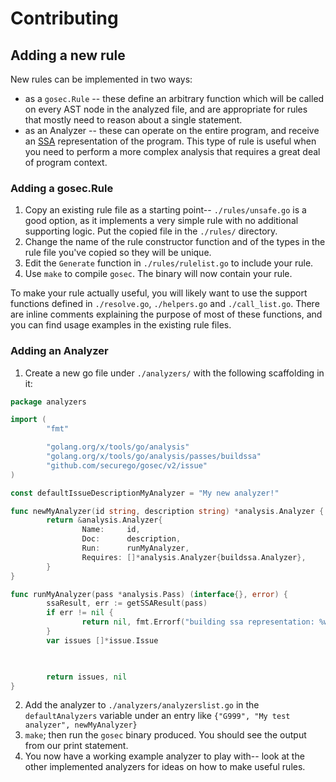 # Contributing

## Adding a new rule
New rules can be implemented in two ways:
- as a `gosec.Rule` -- these define an arbitrary function which will be called on every AST node in the analyzed file, and are appropriate for rules that mostly need to reason about a single statement.
- as an Analyzer -- these can operate on the entire program, and receive an [SSA](https://pkg.go.dev/golang.org/x/tools/go/ssa) representation of the program. This type of rule is useful when you need to perform a more complex analysis that requires a great deal of program context. 

### Adding a gosec.Rule
1. Copy an existing rule file as a starting point-- `./rules/unsafe.go` is a good option, as it implements a very simple rule with no additional supporting logic. Put the copied file in the `./rules/` directory.
2. Change the name of the rule constructor function and of the types in the rule file you've copied so they will be unique.
3. Edit the `Generate` function in `./rules/rulelist.go` to include your rule.
4. Use `make` to compile `gosec`. The binary will now contain your rule.

To make your rule actually useful, you will likely want to use the support functions defined in `./resolve.go`, `./helpers.go` and `./call_list.go`. There are inline comments explaining the purpose of most of these functions, and you can find usage examples in the existing rule files.

### Adding an Analyzer
1. Create a new go file under `./analyzers/` with the following scaffolding in it:
```go
package analyzers

import (
        "fmt"

        "golang.org/x/tools/go/analysis"
        "golang.org/x/tools/go/analysis/passes/buildssa"
        "github.com/securego/gosec/v2/issue"
)

const defaultIssueDescriptionMyAnalyzer = "My new analyzer!"

func newMyAnalyzer(id string, description string) *analysis.Analyzer {
        return &analysis.Analyzer{
                Name:     id,
                Doc:      description,
                Run:      runMyAnalyzer,
                Requires: []*analysis.Analyzer{buildssa.Analyzer},
        }
}

func runMyAnalyzer(pass *analysis.Pass) (interface{}, error) {
        ssaResult, err := getSSAResult(pass)
        if err != nil {
                return nil, fmt.Errorf("building ssa representation: %w", err)
        }
        var issues []*issue.Issue

        

        return issues, nil
}
```

2. Add the analyzer to `./analyzers/analyzerslist.go` in the `defaultAnalyzers` variable under an entry like `{"G999", "My test analyzer", newMyAnalyzer}`
3. `make`; then run the `gosec` binary produced. You should see the output from our print statement.
4. You now have a working example analyzer to play with-- look at the other implemented analyzers for ideas on how to make useful rules.
